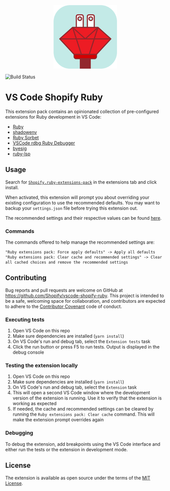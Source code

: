 <p align="center">
  <img alt="Ruby extensions pack logo" width="200" src="icon.png" />
</p>

![Build Status](https://github.com/Shopify/vscode-shopify-ruby/workflows/CI/badge.svg)

# VS Code Shopify Ruby

This extension pack contains an opinionated collection of pre-configured extensions for Ruby development in VS Code:

- [Ruby](https://marketplace.visualstudio.com/items?itemName=rebornix.ruby)
- [shadowenv](https://marketplace.visualstudio.com/items?itemName=Shopify.vscode-shadowenv)
- [Ruby Sorbet](https://marketplace.visualstudio.com/items?itemName=sorbet.sorbet-vscode-extension)
- [VSCode rdbg Ruby Debugger](https://marketplace.visualstudio.com/items?itemName=koichisasada.vscode-rdbg)
- [byesig](https://marketplace.visualstudio.com/items?itemName=itarato.byesig)
- [ruby-lsp](https://marketplace.visualstudio.com/items?itemName=Shopify.ruby-lsp)

## Usage

Search for
[`Shopify.ruby-extensions-pack`](https://marketplace.visualstudio.com/items?itemName=Shopify.ruby-extensions-pack) in
the extensions tab and click install.

When activated, this extension will prompt you about overriding your existing configuration to use the recommended defaults.
You may want to backup your `settings.json` file before trying this extension out.

The recommended settings and their respective values can be found
[here](https://github.com/Shopify/vscode-shopify-ruby/blob/main/src/configuration.ts#L10).

### Commands

The commands offered to help manage the recommended settings are:

```
"Ruby extensions pack: Force apply defaults" -> Apply all defaults
"Ruby extensions pack: Clear cache and recommended settings" -> Clear all cached choices and remove the recommended settings
```

## Contributing

Bug reports and pull requests are welcome on GitHub at https://github.com/Shopify/vscode-shopify-ruby.
This project is intended to be a safe, welcoming space for collaboration, and contributors
are expected to adhere to the
[Contributor Covenant](https://github.com/Shopify/vscode-shopify-ruby/blob/main/CODE_OF_CONDUCT.md)
code of conduct.

### Executing tests

1. Open VS Code on this repo
2. Make sure dependencies are installed (`yarn install`)
3. On VS Code's run and debug tab, select the `Extension tests` task
4. Click the run button or press F5 to run tests. Output is displayed in the debug console

### Testing the extension locally

1. Open VS Code on this repo
2. Make sure dependencies are installed (`yarn install`)
3. On VS Code's run and debug tab, select the `Extension` task
4. This will open a second VS Code window where the development version of the extension is running. Use it to verify
   that the extension is working as expected
5. If needed, the cache and recommended settings can be cleared by running the `Ruby extensions pack: Clear cache`
   command. This will make the extension prompt overrides again

### Debugging

To debug the extension, add breakpoints using the VS Code interface and either run the tests or the extension in
development mode.

## License

The extension is available as open source under the terms of the
[MIT License](https://github.com/Shopify/vscode-shopify-ruby/blob/main/LICENSE.txt).
